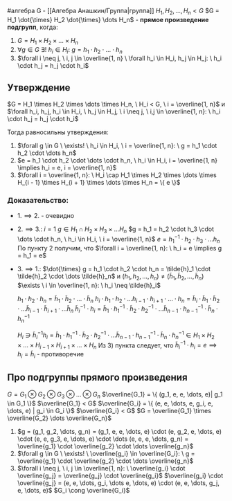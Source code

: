#алгебра 
G - [[Алгебра Анашкин/Группа|группа]]
$H_1, H_2, \dots, H_n < G$
$G = H_1 \dot{\times} H_2 \dot{\times} \dots H_n$ - **прямое произведение подгрупп**, когда:
1) $G = H_1 \times H_2 \times \dots \times H_n$
2) $\forall g \in G \ \exists! \ h_i \in H_i: \ g = h_1 \cdot h_2 \cdot \dots \cdot h_n$
3) $\forall i \neq j, \ i, j \in \overline{1, n} \ \forall h_i \in H_i, h_j \in H_j: \ h_i \cdot h_j = h_j \cdot h_i$

## Утверждение
$G = H_1 \times H_2 \times \dots \times H_n, \ H_i < G, \ i = \overline{1, n}$ и $\forall h_i, h_j, h_i \in H_i, \ h_j \in H_j, \ i \neq j, \ i,j \in \overline{1, n}: \ h_i \cdot h_j = h_j \cdot h_i$

Тогда равносильны утверждения:
1. $\forall g \in G \ \exists! \ h_i \in H_i, \ i = \overline{1, n}: \ g = h_1 \cdot h_2 \cdot \dots h_n$
2. $e = h_1 \cdot h_2 \cdot \dots \cdot h_n, \ h_i \in H_i, i = \overline{1, n} \implies h_i = e, i = \overline{1, n}$
3. $\forall i = \overline{1, n}: \ H_i \cap H_1 \times H_2 \times \dots \times H_{i - 1} \times H_{i + 1} \times \dots \times H_n = \{ e \}$

### Доказательство:
- $1. \implies 2.$ - очевидно
- $2. \implies 3.$:
	$i = 1$
	$g \in H_1 \cap H_2 \times H_3 \times \dots H_n$
	$g = h_1 = h_2 \cdot h_3 \cdot \dots \cdot h_n, \ h_i \in H_i, \ i = \overline{1, n}$
	$e = h_1^{-1} \cdot h_2 \cdot h_3 \cdot \dots h_n$
	По пункту 2 получим, что $\forall i = \overline{1, n}: \ h_i = e \implies g = h_1 = e$
- $3. \implies 1.$:
	$\dot{\times} g = h_1 \cdot h_2 \cdot h_n = \tilde{h}_1 \cdot \tilde{h}_2 \cdot \dots \tilde{h}_n$ и $(h_1, h_2, \dots, h_n) \neq (\tilde{h}_1, \tilde{h}_2, \dots, \tilde{h}_n)$
	$\exists \ i \in \overline{1, n}: \ h_i \neq \tilde{h}_i$
	
	$h_1 \cdot h_2 \cdot h_n = \tilde{h}_1 \cdot \tilde{h}_2 \cdot \dots \cdot \tilde{h}_n$
	$h_i \cdot h_1 \cdot h_2 \cdot \dots h_{i - 1} \cdot h_{i + 1} \cdot \dots \cdot h_n = \tilde{h}_i \cdot \tilde{h}_1 \cdot \tilde{h}_2 \cdot \dots \tilde{h}_{i - 1}\cdot \tilde{h}_{i + 1} \cdot \dots \tilde{h}_n$
	$\tilde{h}_{i}^{-1} \cdot h_i = \tilde{h}_{1} \cdot h_1^{-1} \cdot \tilde{h}_{2} \cdot h_2^{-1} \cdot \dots \tilde{h}_{n - 1} \cdot h_{n - 1}^{-1} \cdot \tilde{h}_{n} \cdot h_{n}^{-1}$
	
	$H_i \ni \tilde{h}_{i}^{-1} h_i = \tilde{h}_{1} \cdot h_1^{-1} \cdot \tilde{h}_{2} \cdot h_2^{-1} \cdot \dots \tilde{h}_{n - 1} \cdot h_{n - 1}^{-1} \cdot \tilde{h}_{n} \cdot h_{n}^{-1} \in H_1 \times H_2 \times \dots \times H_{i - 1} \times H_{i + 1} \times \dots \times H_n$
	Из 3) пункта следует, что $\tilde{h}_{i}^{-1} \cdot h_i = e \implies h_i = \tilde{h}_i$ - противоречие

## Про подгруппы прямого произведения
$G = G_1 \otimes G_2 \otimes G_3 \otimes \dots \otimes G_n$
$\overline{G_1} = \{ (g_1, e, e, \dots, e)| g_1 \in G_1 \}$
$\overline{G_1} < G$
$\overline{G_i} = \{ (e, e, \dots, e, g_i, e, \dots, e) | g_i \in G_i \}$
$\overline{G_i} < G$
$G = \overline{G_1} \times \overline{G_2} \dots \overline{G_n}$
1. $g = (g_1, g_2, \dots, g_n) = (g_1, e, e, \dots, e) \cdot (e, g_2, e, \dots, e) \cdot (e, e, g_3, e, \dots, e) \cdot \dots (e, e, e, \dots, g_n) = \overline{g_1} \cdot \overline{g_2} \cdot \dots \overline{g_n}$
2. $\forall g \in G \ \exists! \ \overline{g_i} \in \overline{G_i}: \ g = \overline{g_1} \cdot \overline{g_2} \cdot \dots \overline{g_n}$
3. $\forall i \neq j, \ i, j \in \overline{1, n}: \ \overline{g_i} \cdot \overline{g_j} = \overline{g_j} \cdot \overline{g_i}$
	$\overline{g_i} \cdot \overline{g_j} = (e, e, \dots, g_i, \dots e, \dots, e) \cdot (e, e, \dots, g_j, e, \dots, e)$
	$G_i \cong \overline{G_i}$
